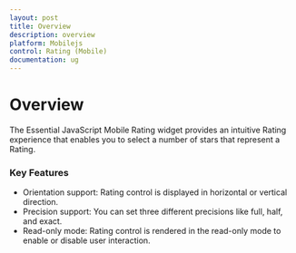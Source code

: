 ```yaml
---
layout: post
title: Overview
description: overview
platform: Mobilejs
control: Rating (Mobile)
documentation: ug
---
```


# Overview

The Essential JavaScript Mobile Rating widget provides an intuitive Rating experience that enables you to select a number of stars that represent a Rating.

### Key Features

* Orientation support: Rating control is displayed in horizontal or vertical direction.
* Precision support: You can set three different precisions like full, half, and exact.
* Read-only mode: Rating control is rendered in the read-only mode to enable or disable user interaction.
